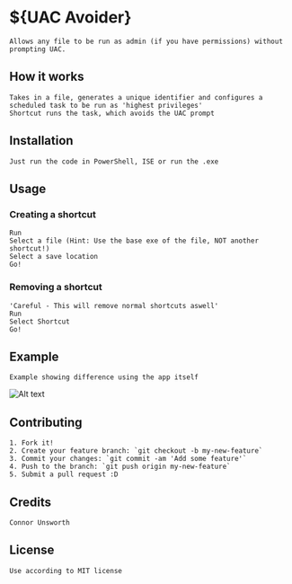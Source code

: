 # ${UAC Avoider}

	Allows any file to be run as admin (if you have permissions) without prompting UAC.

## How it works

	Takes in a file, generates a unique identifier and configures a scheduled task to be run as 'highest privileges'
	Shortcut runs the task, which avoids the UAC prompt

## Installation
	Just run the code in PowerShell, ISE or run the .exe


## Usage

### Creating a shortcut

	Run
	Select a file (Hint: Use the base exe of the file, NOT another shortcut!)
	Select a save location
	Go!

### Removing a shortcut
	
	'Careful - This will remove normal shortcuts aswell'
	Run
	Select Shortcut 
	Go!

## Example
	Example showing difference using the app itself
![Alt text](http://puu.sh/oImha/fc7cdfffe3.png)

## Contributing

	1. Fork it!
	2. Create your feature branch: `git checkout -b my-new-feature`
	3. Commit your changes: `git commit -am 'Add some feature'`
	4. Push to the branch: `git push origin my-new-feature`
	5. Submit a pull request :D

## Credits
	Connor Unsworth
## License
	Use according to MIT license
